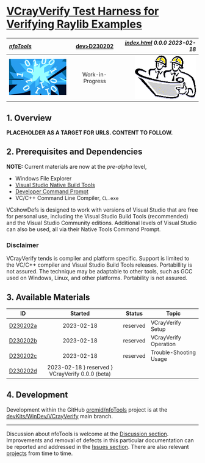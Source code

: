 <!-- index.md 0.0.0                UTF-8                          2023-02-18
     ----1----|----2----|----3----|----4----|----5----|----6----|----7----|--*

           VCrayVerify TEST HARNESS FOR VERIFYING RAYLIB EXAMPLES
     -->

# [VCrayVerify Test Harness for Verifying Raylib Examples](.)

| ***[nfoTools](../../)*** | [dev](../)[>D230202](.) | ***[index.html](index.html) 0.0.0 2023-02-18*** |
| :--                |       :-:          | --: |
| ![nfotools](../../images/nfoWorks-2014-06-02-1702-LogoSmall.png) | Work-in-Progress | ![Hard Hat Area](../../images/hardhat-logo.gif) |

## 1. Overview

**PLACEHOLDER AS A TARGET FOR URLS.  CONTENT TO FOLLOW.**

## 2. Prerequisites and Dependencies

**NOTE:** Current materials are now at the *pre-alpha* level,

* Windows File Explorer
* [Visual Studio Native Build Tools](https://orcmid.github.io/nfoTools/tools/T211002/)
* [Developer Command Prompt](https://orcmid.github.io/nfoTools/tools/T060501/)
* VC/C++ Command Line Compiler, `CL.exe`

VCshowDefs is designed to work with versions of Visual Studio that are free
for personal use, including the Visual Studio Build Tools (recommended)
and the Visual Studio Community editions.  Additional levels of Visual
Studio can also be used, all via their Native Tools Command Prompt.

### Disclaimer

VCrayVerify tends is compiler and platform specific.  Support is limited to
the VC/C++ compiler and Visual Studio Build Tools releases. Portabillity is
not assured.  The technique may be adaptable to other tools, such as GCC used
on Windows, Linux, and other platforms.  Portability is not assured.

## 3. Available Materials

| **ID** | **Started** | **Status** | **Topic** |
|   :-:   |   :-:   |  :-:   |  ---  |
| [D230202a](D230202a/) | 2023-02-18 | reserved | VCrayVerify Setup |
| [D230202b](D230202b/) | 2023-02-18 | reserved | VCrayVerify Operation |
| [D230202c](D230202c/) | 2023-02-18 | reserved | Trouble-Shooting Usage |
| [D230202d](D230202d/) | 2023-02-18 } reserved } VCrayVerify 0.0.0 (beta) |


## 4. Development

Development within the GitHub
[orcmid/nfoTools](https://github.com/orcmid/nfoTools) project is at the
[devKits/WinDev/VCrayVerify](https://github.com/orcmid/nfoTools/tree/master/devKits/WinDev/VCrayVerify)
main branch.

----

Discussion about nfoTools is welcome at the
[Discussion section](https://github.com/orcmid/nfoTools/discussions).
Improvements and removal of defects in this particular documentation can be
reported and addressed in the
[Issues section](https://github.com/orcmid/nfoTools/issues).  There are also
relevant [projects](https://github.com/orcmid/nfoTools/projects?type=classic)
from time to time.

<!-- ----1----|----2----|----3----|----4----|----5----|----6----|----7----|--*

     0.0.0 2023-02-18T17:07Z placeholder

                 *** end of docs/dev/D230202/index.md ***
     -->
